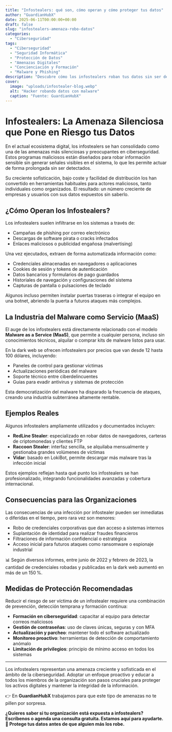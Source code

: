 ```yaml
---
title: "Infostealers: qué son, cómo operan y cómo proteger tus datos"
author: "GuardianHubX"
date: 2025-06-11T00:00:00+00:00
draft: false
slug: "infostealers-amenaza-robo-datos"
categories:
  - "Ciberseguridad"
tags:
  - "Ciberseguridad"
  - "Seguridad Informática"
  - "Protección de Datos"
  - "Amenazas Digitales"
  - "Concienciación y Formación"
  - "Malware y Phishing"
description: "Descubre cómo los infostealers roban tus datos sin ser detectados y qué medidas puedes tomar para proteger tu empresa frente a estas amenazas silenciosas."
cover:
  image: "uploads/infostealer-blog.webp"
  alt: "Hacker robando datos con malware"
  caption: "Fuente: GuardianHubX"
---
```


# Infostealers: La Amenaza Silenciosa que Pone en Riesgo tus Datos

En el actual ecosistema digital, los infostealers se han consolidado como una de las amenazas más silenciosas y preocupantes en ciberseguridad. Estos programas maliciosos están diseñados para robar información sensible sin generar señales visibles en el sistema, lo que les permite actuar de forma prolongada sin ser detectados.

Su creciente sofisticación, bajo coste y facilidad de distribución los han convertido en herramientas habituales para actores maliciosos, tanto individuales como organizados. El resultado: un número creciente de empresas y usuarios con sus datos expuestos sin saberlo.

## ¿Cómo Operan los Infostealers?

Los infostealers suelen infiltrarse en los sistemas a través de:

- Campañas de phishing por correo electrónico  
- Descargas de software pirata o cracks infectados  
- Enlaces maliciosos o publicidad engañosa (malvertising)  

Una vez ejecutados, extraen de forma automatizada información como:

- Credenciales almacenadas en navegadores o aplicaciones  
- Cookies de sesión y tokens de autenticación  
- Datos bancarios y formularios de pago guardados  
- Historiales de navegación y configuraciones del sistema  
- Capturas de pantalla o pulsaciones de teclado  

Algunos incluso permiten instalar puertas traseras o integrar el equipo en una botnet, abriendo la puerta a futuros ataques más complejos.

## La Industria del Malware como Servicio (MaaS)

El auge de los infostealers está directamente relacionado con el modelo **Malware as a Service (MaaS)**, que permite a cualquier persona, incluso sin conocimientos técnicos, alquilar o comprar kits de malware listos para usar.

En la dark web se ofrecen infostealers por precios que van desde 12 hasta 100 dólares, incluyendo:

- Paneles de control para gestionar víctimas  
- Actualizaciones periódicas del malware  
- Soporte técnico entre ciberdelincuentes  
- Guías para evadir antivirus y sistemas de protección  

Esta democratización del malware ha disparado la frecuencia de ataques, creando una industria subterránea altamente rentable.

## Ejemplos Reales

Algunos infostealers ampliamente utilizados y documentados incluyen:

- **RedLine Stealer**: especializado en robar datos de navegadores, carteras de criptomonedas y clientes FTP  
- **Raccoon Stealer**: interfaz sencilla, se alquilaba mensualmente y gestionaba grandes volúmenes de víctimas  
- **Vidar**: basado en LokiBot, permite descargar más malware tras la infección inicial  

Estos ejemplos reflejan hasta qué punto los infostealers se han profesionalizado, integrando funcionalidades avanzadas y cobertura internacional.

## Consecuencias para las Organizaciones

Las consecuencias de una infección por infostealer pueden ser inmediatas o diferidas en el tiempo, pero rara vez son menores:

- Robo de credenciales corporativas que dan acceso a sistemas internos  
- Suplantación de identidad para realizar fraudes financieros  
- Filtraciones de información confidencial o estratégica  
- Acceso inicial para futuros ataques como ransomware o espionaje industrial  

📊 Según diversos informes, entre junio de 2022 y febrero de 2023, la cantidad de credenciales robadas y publicadas en la dark web aumentó en más de un 150 %.

## Medidas de Protección Recomendadas

Reducir el riesgo de ser víctima de un infostealer requiere una combinación de prevención, detección temprana y formación continua:

- **Formación en ciberseguridad**: capacitar al equipo para detectar correos maliciosos  
- **Gestión de contraseñas**: uso de claves únicas, seguras y con MFA  
- **Actualización y parcheo**: mantener todo el software actualizado  
- **Monitoreo proactivo**: herramientas de detección de comportamiento anómalo  
- **Limitación de privilegios**: principio de mínimo acceso en todos los sistemas  

---

Los infostealers representan una amenaza creciente y sofisticada en el ámbito de la ciberseguridad. Adoptar un enfoque proactivo y educar a todos los miembros de la organización son pasos cruciales para proteger los activos digitales y mantener la integridad de la información.

👉 En **GuardianHubX** trabajamos para que este tipo de amenazas no te pillen por sorpresa.

**¿Quieres saber si tu organización está expuesta a infostealers? Escríbenos o agenda una consulta gratuita. Estamos aquí para ayudarte.**  
**📩 Protege tus datos antes de que alguien más los robe.**